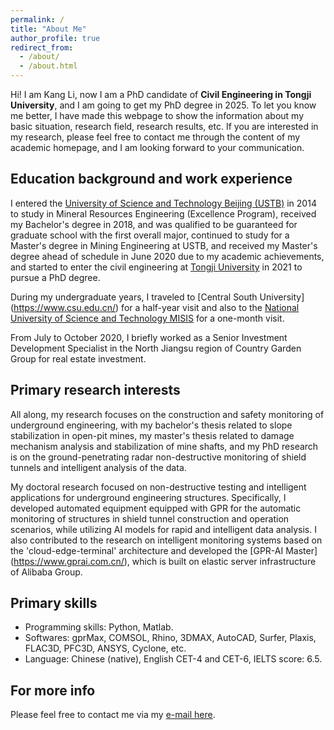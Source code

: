```yaml
---
permalink: /
title: "About Me"
author_profile: true
redirect_from: 
  - /about/
  - /about.html
---
```


Hi! I am Kang Li, now I am a PhD candidate of **Civil Engineering in Tongji University**, and I am going to get my PhD degree in 2025. To let you know me better, I have made this webpage to show the information about my basic situation, research field, research results, etc. If you are interested in my research, please feel free to contact me through the content of my academic homepage, and I am looking forward to your communication.

Education background and work experience
------
I entered the [University of Science and Technology Beijing (USTB)](https://www.ustb.edu.cn/) in 2014 to study in Mineral Resources Engineering (Excellence Program), received my Bachelor's degree in 2018, and was qualified to be guaranteed for graduate school with the first overall major, continued to study for a Master's degree in Mining Engineering at USTB, and received my Master's degree ahead of schedule in June 2020 due to my academic achievements, and started to enter the civil engineering at [Tongji University](https://www.tongji.edu.cn/) in 2021 to pursue a PhD degree. 

During my undergraduate years, I traveled to [Central South University] (https://www.csu.edu.cn/) for a half-year visit and also to the [National University of Science and Technology MISIS](https://misis.ru/) for a one-month visit.

From July to October 2020, I briefly worked as a Senior Investment Development Specialist in the North Jiangsu region of Country Garden Group for real estate investment.

Primary research interests
------
All along, my research focuses on the construction and safety monitoring of underground engineering, with my bachelor's thesis related to slope stabilization in open-pit mines, my master's thesis related to damage mechanism analysis and stabilization of mine shafts, and my PhD research is on the ground-penetrating radar non-destructive monitoring of shield tunnels and intelligent analysis of the data.

My doctoral research focused on non-destructive testing and intelligent applications for underground engineering structures. Specifically, I developed automated equipment equipped with GPR for the automatic monitoring of structures in shield tunnel construction and operation scenarios, while utilizing AI models for rapid and intelligent data analysis. I also contributed to the research on intelligent monitoring systems based on the 'cloud-edge-terminal' architecture and developed the [GPR-AI Master] (https://www.gprai.com.cn/), which is built on elastic server infrastructure of Alibaba Group.

Primary skills
------
* Programming skills: Python, Matlab.
* Softwares: gprMax, COMSOL, Rhino, 3DMAX, AutoCAD, Surfer, Plaxis, FLAC3D, PFC3D, ANSYS, Cyclone, etc.
* Language: Chinese (native), English CET-4 and CET-6, IELTS score: 6.5.

For more info
------
Please feel free to contact me via my [e-mail here](kaangli@outlook.com).
